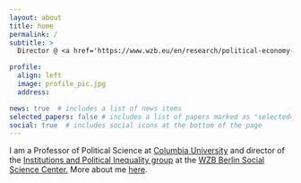 ```yaml
---
layout: about
title: home
permalink: /
subtitle: > 
  Director @ <a href='https://www.wzb.eu/en/research/political-economy-of-development/institutions-and-political-inequality'>WZB Berlin</a> • Professor @ <a href='https://polisci.columbia.edu/'>Columbia University</a>

profile:
  align: left
  image: profile_pic.jpg
  address: 

news: true  # includes a list of news items
selected_papers: false # includes a list of papers marked as "selected={true}"
social: true  # includes social icons at the bottom of the page
---
```




I am a Professor of Political Science at <a href='https://polisci.columbia.edu/'>Columbia University</a> and director of the <a href="https://www.wzb.eu/en/research/political-economy-of-development/institutions-and-political-inequality">Institutions and Political Inequality group</a> at the <a href="https://wzb.eu/en">WZB Berlin Social Science Center.</a> More about me <a href="bio.html">here</a>.




